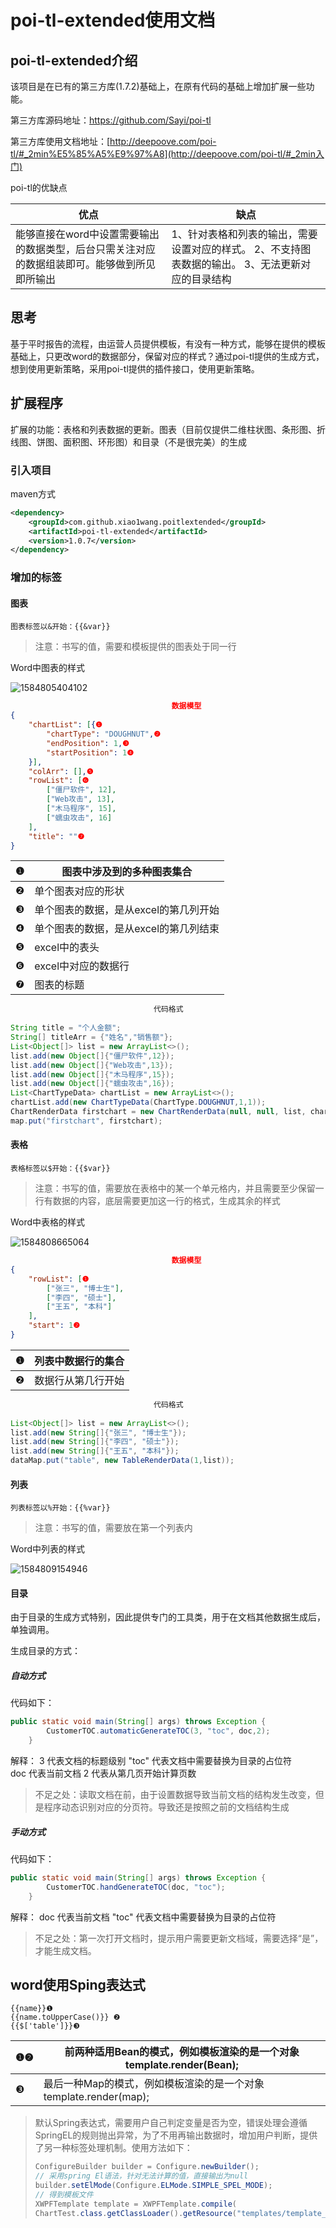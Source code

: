 # poi-tl-extended使用文档

## poi-tl-extended介绍

该项目是在已有的第三方库(1.7.2)基础上，在原有代码的基础上增加扩展一些功能。

第三方库源码地址：https://github.com/Sayi/poi-tl

第三方库使用文档地址：[http://deepoove.com/poi-tl/#_2min%E5%85%A5%E9%97%A8](http://deepoove.com/poi-tl/#_2min入门)

poi-tl的优缺点

| 优点                                                         | 缺点                                                         |
| ------------------------------------------------------------ | ------------------------------------------------------------ |
| 能够直接在word中设置需要输出的数据类型，后台只需关注对应的数据组装即可。能够做到所见即所输出 | 1、针对表格和列表的输出，需要设置对应的样式。   2、不支持图表数据的输出。   3、无法更新对应的目录结构 |

## 思考

基于平时报告的流程，由运营人员提供模板，有没有一种方式，能够在提供的模板基础上，只更改word的数据部分，保留对应的样式？通过poi-tl提供的生成方式，想到使用更新策略，采用poi-tl提供的插件接口，使用更新策略。

## 扩展程序

扩展的功能：表格和列表数据的更新。图表（目前仅提供二维柱状图、条形图、折线图、饼图、面积图、环形图）和目录（不是很完美）的生成

### 引入项目

maven方式

```xml
<dependency>
    <groupId>com.github.xiao1wang.poitlextended</groupId>
    <artifactId>poi-tl-extended</artifactId>
    <version>1.0.7</version>
</dependency>
```

### 增加的标签

#### 图表

```
图表标签以&开始：{{&var}} 
```

> 注意：书写的值，需要和模板提供的图表处于同一行

Word中图表的样式

![1584805404102](./images/1584805404102.png)

```json
                                    数据模型
{
	"chartList": [{❶
		"chartType": "DOUGHNUT",❷
		"endPosition": 1,❸
		"startPosition": 1❹
	}],
	"colArr": [],❺
	"rowList": [❻
		["僵尸软件", 12],
		["Web攻击", 13],
		["木马程序", 15],
		["蠕虫攻击", 16]
	],
	"title": ""❼
}
```

| ❶    | 图表中涉及到的多种图表集合            |
| ---- | ------------------------------------- |
| ❷    | 单个图表对应的形状                    |
| ❸    | 单个图表的数据，是从excel的第几列开始 |
| ❹    | 单个图表的数据，是从excel的第几列结束 |
| ❺    | excel中的表头                         |
| ❻    | excel中对应的数据行                   |
| ❼    | 图表的标题                            |

```java
								代码格式
								
String title = "个人金额";
String[] titleArr = {"姓名","销售额"};
List<Object[]> list = new ArrayList<>();
list.add(new Object[]{"僵尸软件",12});
list.add(new Object[]{"Web攻击",13});
list.add(new Object[]{"木马程序",15});
list.add(new Object[]{"蠕虫攻击",16});
List<ChartTypeData> chartList = new ArrayList<>();
chartList.add(new ChartTypeData(ChartType.DOUGHNUT,1,1));
ChartRenderData firstchart = new ChartRenderData(null, null, list, chartList);
map.put("firstchart", firstchart);
```

#### 表格

```
表格标签以$开始：{{$var}} 
```

> 注意：书写的值，需要放在表格中的某一个单元格内，并且需要至少保留一行有数据的内容，底层需要更加这一行的格式，生成其余的样式

Word中表格的样式

![1584808665064](./images/1584808665064.png)



```json
                                    数据模型
{
	"rowList": [❶
		["张三", "博士生"],
		["李四", "硕士"],
		["王五", "本科"]
	],
	"start": 1❷
}
```

| ❶    | 列表中数据行的集合 |
| ---- | ------------------ |
| ❷    | 数据行从第几行开始 |

```java
								代码格式
								
List<Object[]> list = new ArrayList<>();
list.add(new String[]{"张三", "博士生"});
list.add(new String[]{"李四", "硕士"});
list.add(new String[]{"王五", "本科"});
dataMap.put("table", new TableRenderData(1,list));
```
#### 列表

```
列表标签以%开始：{{%var}} 
```

> 注意：书写的值，需要放在第一个列表内

Word中列表的样式

![1584809154946](./images/1584809154946.png)

#### 目录

由于目录的生成方式特别，因此提供专门的工具类，用于在文档其他数据生成后，单独调用。

生成目录的方式：
##### 自动方式

代码如下：

```java
public static void main(String[] args) throws Exception {
        CustomerTOC.automaticGenerateTOC(3, "toc", doc,2);
    }
```
解释：
3     代表文档的标题级别
"toc" 代表文档中需要替换为目录的占位符  
doc   代表当前文档
2     代表从第几页开始计算页数

> 不足之处：读取文档在前，由于设置数据导致当前文档的结构发生改变，但是程序动态识别对应的分页符。导致还是按照之前的文档结构生成

##### 手动方式

代码如下：

```java
public static void main(String[] args) throws Exception {
        CustomerTOC.handGenerateTOC(doc, "toc");
    }
```
解释：
doc   代表当前文档
"toc" 代表文档中需要替换为目录的占位符

> 不足之处：第一次打开文档时，提示用户需要更新文档域，需要选择“是”，才能生成文档。

## word使用Sping表达式

```
{{name}}❶
{{name.toUpperCase()}} ❷
{{$['table']}}❸
```
| ❶❷   | 前两种适用Bean的模式，例如模板渲染的是一个对象template.render(Bean); |
| ---- | ------------------------------------------------------------ |
| ❸    | 最后一种Map的模式，例如模板渲染的是一个对象template.render(map); |

> 默认Spring表达式，需要用户自己判定变量是否为空，错误处理会遵循SpringEL的规则抛出异常，为了不用再输出数据时，增加用户判断，提供了另一种标签处理机制。使用方法如下：
>
> ```java
> ConfigureBuilder builder = Configure.newBuilder();
> // 采用spring El语法，针对无法计算的值，直接输出为null
> builder.setElMode(Configure.ELMode.SIMPLE_SPEL_MODE);
> // 得到模板文件
> XWPFTemplate template = XWPFTemplate.compile(
> ChartTest.class.getClassLoader().getResource("templates/template_table.docx").getPath(), builder.build());
> ```
>
> 
